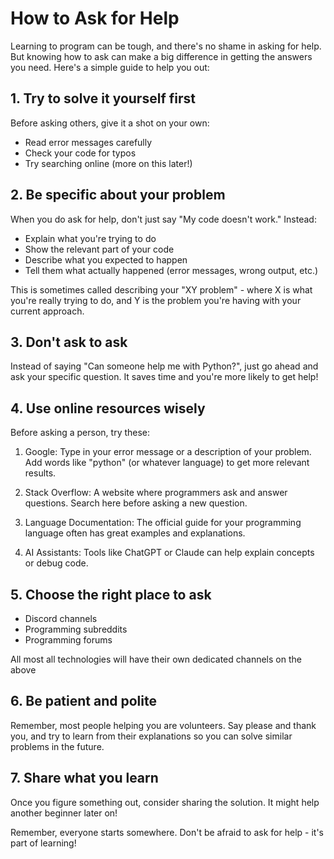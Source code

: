 # How to Ask for Help

Learning to program can be tough, and there's no shame in asking for help. But knowing how to ask can make a big difference in getting the answers you need. Here's a simple guide to help you out:

## 1. Try to solve it yourself first

Before asking others, give it a shot on your own:

- Read error messages carefully
- Check your code for typos
- Try searching online (more on this later!)

## 2. Be specific about your problem

When you do ask for help, don't just say "My code doesn't work." Instead:

- Explain what you're trying to do
- Show the relevant part of your code
- Describe what you expected to happen
- Tell them what actually happened (error messages, wrong output, etc.)

This is sometimes called describing your "XY problem" - where X is what you're really trying to do, and Y is the problem you're having with your current approach.

## 3. Don't ask to ask

Instead of saying "Can someone help me with Python?", just go ahead and ask your specific question. It saves time and you're more likely to get help!

## 4. Use online resources wisely

Before asking a person, try these:

1. Google: Type in your error message or a description of your problem. Add words like "python" (or whatever language) to get more relevant results.

2. Stack Overflow: A website where programmers ask and answer questions. Search here before asking a new question.

3. Language Documentation: The official guide for your programming language often has great examples and explanations.

4. AI Assistants: Tools like ChatGPT or Claude can help explain concepts or debug code.

## 5. Choose the right place to ask

- Discord channels
- Programming subreddits
- Programming forums

All most all technologies will have their own dedicated channels on the above

## 6. Be patient and polite

Remember, most people helping you are volunteers. Say please and thank you, and try to learn from their explanations so you can solve similar problems in the future.

## 7. Share what you learn

Once you figure something out, consider sharing the solution. It might help another beginner later on!

Remember, everyone starts somewhere. Don't be afraid to ask for help - it's part of learning!
